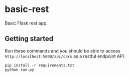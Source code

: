 # basic-rest

Basic Flask rest app.


## Getting started

Run these commands and you should be able to access `http://localhost:5000/api/cars` as a restful endpoint API.
```
pip install -r requirements.txt
python run.py
```

